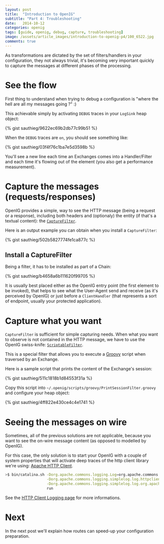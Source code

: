 ```yaml
---
layout: post
title:  "Introduction to OpenIG"
subtitle: "Part 4: Troubleshooting"
date:   2014-10-12
categories: openig
tags: [guide, openig, debug, capture, troubleshooting]
image: /assets/article_images/introduction-to-openig-p4/100_6522.jpg
comments: true
---
```


As transformations are dictated by the set of filters/handlers in your
configuration, they not always trivial, it's becoming very important quickly
to capture the messages at different phases of the processing.

<!-- more -->

# See the flow

First thing to understand when trying to debug a configuration is "where the
hell are all my messages going ?" :)

This achievable simply by activating `DEBUG` traces in your `LogSink` heap object:

{% gist sauthieg/9622ec69b2db77c99b51 %}

When the `DEBUG` traces are `on`, you should see something like:

{% gist sauthieg/03f4f76c1ba7e5d3598b %}

You'll see a new line each time an Exchanges comes into a Handler/Filter and
each time it's flowing out of the element (you also get a performance measurement).

# Capture the messages (requests/responses)

OpenIG provides a simple, way to see the HTTP message (being a
request or a response), including both headers and (optionaly) the entity (if
that's a textual content): the [`CaptureFilter`][capture-filter].

Here is an output example you can obtain when you install a `CaptureFilter`:

{% gist sauthieg/502b5827774fe1ca877c %}

## Install a CaptureFilter

Being a filter, it has to be installed as part of a Chain:

{% gist sauthieg/b4658a6b111620f99705 %}

It is usually best placed either as the OpenIG entry point (the first element
to be invoked), that helps to see what the User-Agent send and receive (as
it's perceived by OpenIG) or just before a `ClientHandler` (that represents
a sort of endpoint, usually your protected application).

# Capture what you want

`CaptureFilter` is sufficient for simple capturing needs. When what you want
to observe is not contained in the HTTP message, we have to use the OpenIG
swiss-knife: [`ScriptableFilter`][scriptable-filter].

This is a special filter that allows you to execute a [Groovy][groovy] script when
traversed by an Exchange.

Here is a sample script that prints the content of the Exchange's session:

{% gist sauthieg/511c1818b1d84553f31a %}

Copy this script into `~/.openig/scripts/groovy/PrintSessionFilter.groovy`
and configure your heap object:

{% gist sauthieg/4ff822e430ce4c4e1741 %}

# Seeing the messages on wire

Sometimes, all of the previous solutions are not applicable, because you want
to see the on-wire message content (as opposed to modelled by OpenIG).

For this case, the only solution is to start your OpenIG with a couple of
system properties that will activate deep traces of the http client library
we're using: [Apache HTTP Client][http-client].

``` sh
>$ bin/catalina.sh -Dorg.apache.commons.logging.Log=org.apache.commons.logging.impl.SimpleLog \
                   -Dorg.apache.commons.logging.simplelog.log.httpclient.wire=debug \
                   -Dorg.apache.commons.logging.simplelog.log.org.apache.commons.httpclient=debug \
                   run
```

See the [HTTP Client Logging page][hc-logging] for more informations.

# Next

In the next post we'll explain how routes can speed-up your configuration preparation.

[capture-filter]: http://docs.forgerock.org/en/openig/3.0.0/reference/index.html#CaptureFilter
[scriptable-filter]: http://docs.forgerock.org/en/openig/3.0.0/reference/index.html#ScriptableFilter
[groovy]: http://groovy.codehaus.org
[http-client]: http://hc.apache.org/httpclient-3.x/
[hc-logging]: http://hc.apache.org/httpclient-3.x/logging.html
